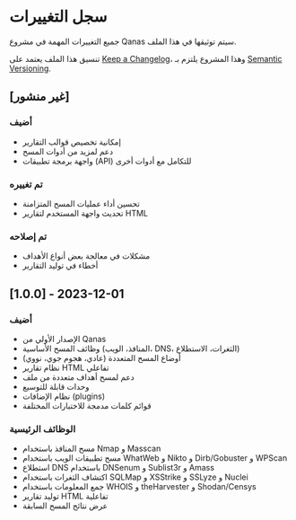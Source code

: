 # سجل التغييرات

جميع التغييرات المهمة في مشروع Qanas سيتم توثيقها في هذا الملف.

تنسيق هذا الملف يعتمد على [Keep a Changelog](https://keepachangelog.com/en/1.0.0/)،
وهذا المشروع يلتزم بـ [Semantic Versioning](https://semver.org/spec/v2.0.0.html).

## [غير منشور]

### أضيف
- إمكانية تخصيص قوالب التقارير
- دعم لمزيد من أدوات المسح
- واجهة برمجة تطبيقات (API) للتكامل مع أدوات أخرى

### تم تغييره
- تحسين أداء عمليات المسح المتزامنة
- تحديث واجهة المستخدم لتقارير HTML

### تم إصلاحه
- مشكلات في معالجة بعض أنواع الأهداف
- أخطاء في توليد التقارير

## [1.0.0] - 2023-12-01

### أضيف
- الإصدار الأولي من Qanas
- وظائف المسح الأساسية (المنافذ، الويب، DNS، الثغرات، الاستطلاع)
- أوضاع المسح المتعددة (عادي، هجوم جوي، نووي)
- نظام تقارير HTML تفاعلي
- دعم لمسح أهداف متعددة من ملف
- وحدات قابلة للتوسيع
- نظام الإضافات (plugins)
- قوائم كلمات مدمجة للاختبارات المختلفة

### الوظائف الرئيسية
- مسح المنافذ باستخدام Nmap و Masscan
- مسح تطبيقات الويب باستخدام WhatWeb و Nikto و Dirb/Gobuster و WPScan
- استطلاع DNS باستخدام DNSenum و Sublist3r و Amass
- اكتشاف الثغرات باستخدام SQLMap و XSStrike و SSLyze و Nuclei
- جمع المعلومات باستخدام WHOIS و theHarvester و Shodan/Censys
- توليد تقارير HTML تفاعلية
- عرض نتائج المسح السابقة